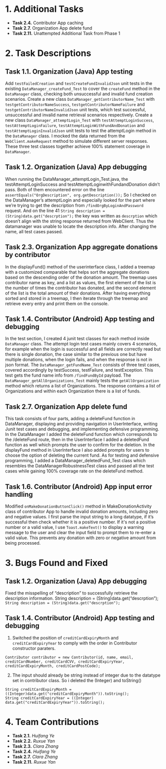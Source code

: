 # 1. Additional Tasks

- **Task 2.4.** Contributor App caching
- **Task 2.7.** Organization App delete fund
- **Task 2.11.** Unattempted Additional Task from Phase 1

# 2. Task Descriptions

## Task 1.1. Organization (Java) App testing

Add `testFailedCreation` and `testCreateFundInvalidJson` unit tests in the existing `DataManager_createFund_Test` to cover the `createFund` method in the `DataManager` class, checking both unsuccessful and invalid fund creation scenarios. Create a new class `DataManager_getContributorName_Test` with `testgetContributorNameSuccess`, `testgetContributorNameFailure` and `testgetContributorNameInvalidJson` unit tests, which test successful, unsuccessful and invalid name retrieval scenarios respectively. Create a new class `DataManager_attemptLogin_Test` with `testAttemptLoginSuccess`, `testAttemptLoginFailure`, `testAttemptLoginWithFundAndDonation` and `testAttemptLoginInvalidJson` unit tests to test the attemptLogin method in the `DataManager` class. I mocked the data returned from the `WebClient.makeRequest` method to simulate different server responses. These three test classes together achieve 100% statement coverage in `DataManager`. 
## Task 1.2. Organization (Java) App debugging

When running the DataManager_attemptLogin_Test.java, the testAttemptLoginSuccess and testAttemptLoginwithFundandDonation didn’t pass. Both of them encountered error on the line `assertEquals("OrgDescription", org.getDescription());` So I checked on the DataManager’s attemptLogin and especially looked for the part where we’re trying to get the description from `/findOrgByLoginAndPassword` request. And on
the line 41 `String description = (String)data.get("descrption");` the key was written as `descrption` which doesn’t align with the string response returned from WebClient. Thus the datamanager was unable to locate the description info. After changing the name, all test cases passed.

## Task 2.3. Organization App aggregate donations by contributor

In the displayFund() method of the userinterface class, I added a treemap with a customized comparable that helps sort the aggregate donations based on the descending order of the donation amount. The treemap uses contributor name as key, and a list as values, the first element of the list is the number of times the contributor has donated, and the second element of the list is the total amount of their donations. After having everything sorted and stored in a treemap, I then iterate through the treemap and retrieve every entry and print them on the console. 

## Task 1.4. Contributor (Android) App testing and debugging

In the test section, I created 4 junit test classes for each method inside `DataManager` class. The attempt login test cases mainly covers 4 scenarios, for example when the login is successful and all fields are correctly read but there is single donation, the case similar to the previous one but have multiple donations, when the login fails, and when the response is not in json format. The `DataManager_getFundName_Test` consists of three test cases, covered accordingly by testSuccess, testFailure, and testException. This test gets the fund name info from `/findFundById` payload. The `DataManager_getAllOrganizations_Test` mainly tests the `getAllOrganization` method which returns a list of Organizations. The response contains a list of Organizations and within each Organization there is a list of funds.

## Task 2.7. Organization App delete fund

This task consists of four parts, adding a deleteFund function in DataManager, displaying and providing navigation in UserInterface, writing Junit test cases and debugging, and implementing defensive programming. In the DataManager I added the deleteFund function which corresponds to the /deleteFund route, then in the UserInterface I added a deletedFund function as well which prompts the user to confirm for the deletion. In the displayFund method in UserInterface I also added prompts for users to choose the option of deleting the current fund. As for testing and defensive programming, I added a DataManager_deletedFund_Test class which resembles the DataManagerRobustnessTest class and passed all the test cases while gaining 100% coverage rate on the deleteFund method.

## Task 1.6. Contributor (Android) App input error handling 

Modified `onMakeDonationButtonClick()` method in MakeDonationActivity class of contributor App to handle invalid donation amounts, including zero and negative values. I first parse the input string to a long datatype, if it’s successful then check whether it is a positive number. If it's not a positive number or a valid value, I use `Toast.makeText()` to display a warning message to the user and clear the input field to prompt them to re-enter a valid value. This prevents any donation with zero or negative amount from being processed.

# 3. Bugs Found and Fixed

## Task 1.2. Organization (Java) App debugging
Fixed the misspelling of “description” to successfully retrieve the description information.
String description = (String)data.get(“descrption”);
`String description = (String)data.get("descrption");`

## Task 1.4. Contributor (Android) App testing and debugging
1. Switched the position of `creditCardExpiryMonth` and `creditCardExpiryYear` to comply with the order in Contributor constructor paraters. 
```
Contributor contributor = new Contributor(id, name, email, creditCardNumber, creditCardCVV, creditCardExpiryYear, creditCardExpiryMonth, creditCardPostCode);
```
2. The input should already be string instead of integer due to the datatype set in contributor class. So i deleted the (Integer) and toString()
```
String creditCardExpiryMonth = ((Integer)data.get("creditCardExpiryMonth")).toString();
String creditCardExpiryYear = ((Integer)
data.get("creditCardExpiryYear")).toString();
```

# 4. Team Contributions

- **Task 2.1.** *Huifang Ye*
- **Task 2.2.** *Ruxue Yan*
- **Task 2.3.** *Clara Zhang*
- **Task 2.4.** *Huifang Ye*
- **Task 2.7.** *Clara Zhang*
- **Task 2.11.** *Ruxue Yan*
